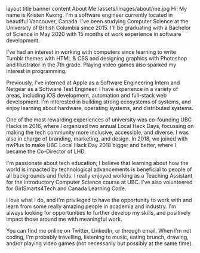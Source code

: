 layout	title	banner
content
About Me
/assets/images/about/me.jpg
Hi! My name is Kristen Kwong.
I'm a software engineer currently located in beautiful Vancouver, Canada. I've been studying Computer Science at the University of British Columbia since 2015. I'll be graduating with a Bachelor of Science in May 2020 with 15 months of work experience in software development.

I've had an interest in working with computers since learning to write Tumblr themes with HTML & CSS and designing graphics with Photoshop and Illustrator in the 7th grade. Playing video games also sparked my interest in programming.

Previously, I've interned at Apple as a Software Engineering Intern and Netgear as a Software Test Engineer. I have experience in a variety of areas, including iOS development, automation and full-stack web development. I'm interested in building strong ecosystems of systems, and enjoy learning about hardware, operating systems, and distributed systems.

One of the most rewarding experiences of university was co-founding UBC Hacks in 2016, where I organized two annual Local Hack Days, focussing on making the tech community more inclusive, accessible, and diverse. I was also in charge of branding, marketing, and design. In 2018, we joined with nwPlus to make UBC Local Hack Day 2018 bigger and better, where I became the Co-Director of LHD.

I'm passionate about tech education; I believe that learning about how the world is impacted by technological advancements is beneficial to people of all backgrounds and fields. I really enjoyed working as a Teaching Assistant for the introductory Computer Science course at UBC. I've also volunteered for GirlSmarts4Tech and Canada Learning Code.

I love what I do, and I'm privileged to have the opportunity to work with and learn from some really amazing people in academia and industry. I'm always looking for opportunities to further develop my skills, and positively impact those around me with meaningful work.

You can find me online on Twitter, LinkedIn, or through email. When I'm not coding, I'm probably travelling, listening to music, eating brunch, drawing, and/or playing video games (not necessarily but possibly at the same time).